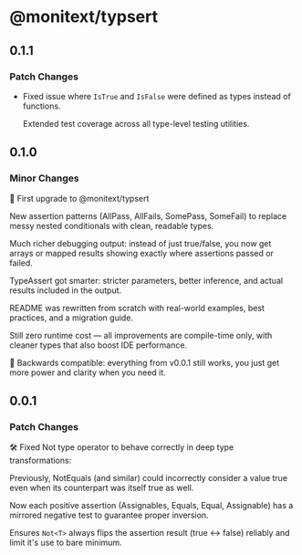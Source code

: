 # @monitext/typsert

## 0.1.1

### Patch Changes

- Fixed issue where `IsTrue` and `IsFalse` were defined as types instead of functions.

  Extended test coverage across all type-level testing utilities.

## 0.1.0

### Minor Changes

🚀 First upgrade to @monitext/typsert

New assertion patterns (AllPass, AllFails, SomePass, SomeFail) to replace messy
nested conditionals with clean, readable types.

Much richer debugging output: instead of just true/false, you now get arrays or
mapped results showing exactly where assertions passed or failed.

TypeAssert got smarter: stricter parameters, better inference, and actual
results included in the output.

README was rewritten from scratch with real-world examples, best practices, and
a migration guide.

Still zero runtime cost — all improvements are compile-time only, with cleaner
types that also boost IDE performance.

🔑 Backwards compatible: everything from v0.0.1 still works, you just get more
power and clarity when you need it.

## 0.0.1

### Patch Changes

🛠 Fixed Not type operator to behave correctly in deep type transformations:

Previously, NotEquals (and similar) could incorrectly consider a value true even
when its counterpart was itself true as well.

Now each positive assertion (Assignables, Equals, Equal, Assignable) has a
mirrored negative test to guarantee proper inversion.

Ensures `Not<T>` always flips the assertion result (true ↔ false) reliably and
limit it's use to bare minimum.
